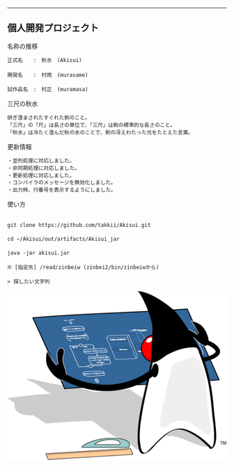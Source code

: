------------------------------------------------------------------------
個人開発プロジェクト
------------------------------------------------------------------------

名称の推移

```txt
正式名　　:　秋水　(Akisui)

開発名　　:　村雨　(murasame)

試作品名　:　村正　(muramasa)
```

三尺の秋水

```txt
研ぎ澄まされたすぐれた剣のこと。
「三尺」の「尺」は長さの単位で、「三尺」は剣の標準的な長さのこと。
「秋水」は冷たく澄んだ秋の水のことで、剣の冴えわたった光をたとえた言葉。
```

更新情報

```txt
・並列処理に対応しました。
・非同期処理に対応しました。
・更新処理に対応しました。
・コンパイラのメッセージを無効化しました。
・出力時、行番号を表示するようにしました。
```

使い方

```text

git clone https://github.com/takkii/Akisui.git

cd ~/Akisui/out/artifacts/Akisui_jar

java -jar akisui.jar

※ [指定先] /read/zinbeiw (zinbei2/bin/zinbeiwから)

> 探したい文字列

```

![Dukeロゴ](https://github.com/takkii/Akisui/blob/master/image/Duke_Blueprint.gif)